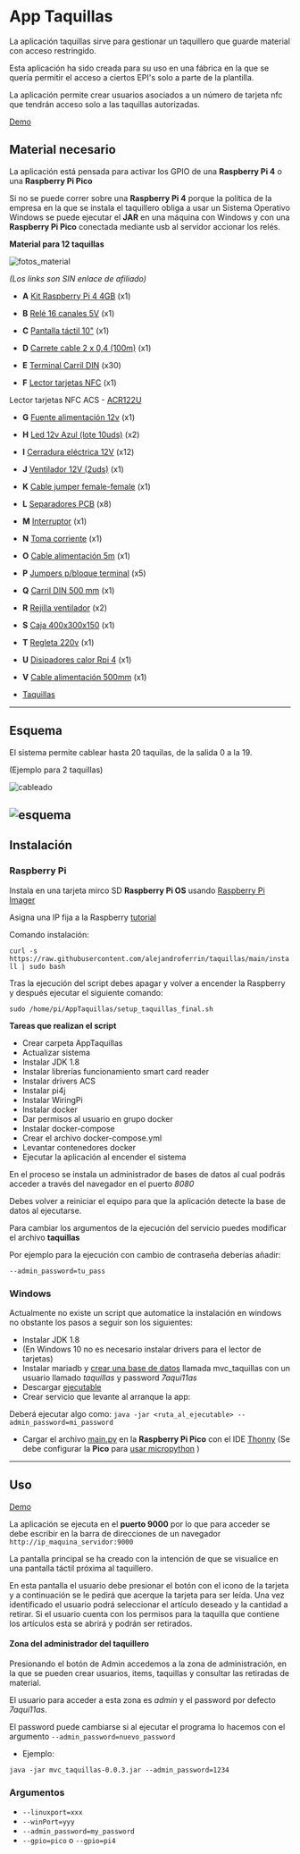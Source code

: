 # App Taquillas
La aplicación taquillas sirve para gestionar un taquillero que guarde material con acceso restringido.

Esta aplicación ha sido creada para su uso en una fábrica en la que se quería permitir el acceso a ciertos EPI's solo a parte de la plantilla.

La aplicación permite crear usuarios asociados a un número de tarjeta nfc que tendrán acceso solo a las taquillas autorizadas.

[Demo](https://alejandroferrin.github.io/taquillas/) 

## Material necesario
La aplicación está pensada para activar los GPIO de una __Raspberry Pi 4__ o una __Raspberry Pi Pico__

Si no se puede correr sobre una __Raspberry Pi 4__ porque la política de la empresa en la que se instala el taquillero obliga a usar un Sistema Operativo Windows se puede ejecutar el __JAR__ en una máquina con Windows y con una __Raspberry Pi Pico__ conectada mediante usb al servidor accionar los relés.



__Material para 12 taquillas__

![fotos_material](images/material.png)

_(Los links son SIN enlace de afiliado)_

- __A__ [Kit Raspberry Pi 4 4GB](https://es.rs-online.com/web/p/raspberry-pi/2007275) (x1)

- __B__ [Relé 16 canales 5V](https://es.aliexpress.com/item/4000222568835.html?spm=a2g0o.productlist.0.0.335c6cf4dRP2Dj&algo_pvid=2d5e2ea5-c720-474f-b1a5-0c4bc8ff43b3&algo_exp_id=2d5e2ea5-c720-474f-b1a5-0c4bc8ff43b3-0) (x1)

- __C__ [Pantalla táctil 10"](https://www.amazon.es/port%C3%A1til-Kenowa-Seguridad-autom%C3%B3vil-Raspberry/dp/B07Z3KQ7W3/ref=sr_1_23?__mk_es_ES=%C3%85M%C3%85%C5%BD%C3%95%C3%91&dchild=1&keywords=monitor%2Btactil&qid=1630531056&sr=8-23&th=1) (x1)

- __D__ [Carrete cable 2 x 0,4 (100m)](https://es.rs-online.com/web/p/cables-para-altavozes/7140316/) (x1)

- __E__ [Terminal Carril DIN](https://es.rs-online.com/web/p/bloques-terminales-de-carril-din/0424759/) (x30)

- __F__ [Lector tarjetas NFC](https://www.amazon.es/Escritor-inteligente-grabador-tarjetas-inteligentes/dp/B07X55CL4S/ref=sr_1_38?dchild=1&keywords=ACR122U&qid=1629795588&refinements=p_36%3A-4200&rnid=1323854031&sr=8-38)  (x1)

Lector tarjetas NFC ACS - [ACR122U](https://www.acs.com.hk/en/products/3/acr122u-usb-nfc-reader/) 

- __G__ [Fuente alimentación 12v](https://es.rs-online.com/web/p/fuentes-de-alimentacion-de-modo-conmutado-smps-integradas/1618279) (x1)

- __H__ [Led 12v Azul (lote 10uds)](https://es.aliexpress.com/item/32846667191.html?spm=a2g0o.productlist.0.0.7eb74882lJd4wd&algo_pvid=df869be4-987b-426e-8608-a84e5cdbd340&algo_exp_id=df869be4-987b-426e-8608-a84e5cdbd340-0) (x2)

- __I__ [Cerradura eléctrica 12V](https://es.aliexpress.com/item/1005003041096259.html?algo_pvid=153a07d1-c755-40ba-be67-aa2aed980ff8&aem_p4p_detail=202108242351002626565485788390023359290&algo_exp_id=153a07d1-c755-40ba-be67-aa2aed980ff8-4)  (x12)

- __J__ [Ventilador 12V (2uds)](https://www.amazon.es/Festnight-Ventilador-refrigeraci%C3%B3n-silencioso-40x40x10mm/dp/B095PG52QF/ref=sr_1_2_sspa?__mk_es_ES=%C3%85M%C3%85%C5%BD%C3%95%C3%91&dchild=1&keywords=ventilador%2B12v%2B40x40&qid=1630562391&sr=8-2-spons&smid=A22QWS75KXF5J0&spLa=ZW5jcnlwdGVkUXVhbGlmaWVyPUFVVzlOUFFNOVRFMUsmZW5jcnlwdGVkSWQ9QTAyNzg3ODZPOEJUS0dRU1hIUDMmZW5jcnlwdGVkQWRJZD1BMDkzMDIwNTNVSUdIUlJOTklEWVQmd2lkZ2V0TmFtZT1zcF9hdGYmYWN0aW9uPWNsaWNrUmVkaXJlY3QmZG9Ob3RMb2dDbGljaz10cnVl&th=1) (x1)

- __K__ [Cable jumper female-female](https://es.aliexpress.com/item/4000204863216.html?spm=a2g0o.productlist.0.0.43a05fdaCym1zF&algo_pvid=84528e71-9fde-401f-9ca0-051ac59dd1d5&algo_exp_id=84528e71-9fde-401f-9ca0-051ac59dd1d5-1) (x1)

- __L__ [Separadores PCB](https://es.rs-online.com/web/p/pilares-de-soporte-para-pcb/0220822) (x8)

- __M__ [Interruptor](https://es.rs-online.com/web/p/interruptores-de-balancin/1977692) (x1)

- __N__ [Toma corriente](https://es.rs-online.com/web/p/conectores-iec/0488191A/) (x1)

- __O__ [Cable alimentación 5m](https://es.rs-online.com/web/p/cables-de-alimentacion-para-equipos/6151154) (x1)
- __P__ [Jumpers p/bloque terminal](https://es.rs-online.com/web/p/accesorios-para-terminal-de-carril-din/8787581/?origin=PSF_435779|alt) (x5)

- __Q__ [Carril DIN 500 mm](https://es.rs-online.com/web/p/carriles-din/0467406/) (x1)

- __R__ [Rejilla ventilador](https://es.rs-online.com/web/p/guardamanos/7373960/) (x2)

- __S__ [Caja 400x300x150](https://es.rs-online.com/web/p/cajas-de-pared/7755798) (x1)

- __T__ [Regleta 220v](https://es.rs-online.com/web/p/conectores-hembra-de-bajada-y-distribucion-electrica/1484651) (x1)

- __U__ [Disipadores calor Rpi 4](https://es.rs-online.com/web/p/placas-hat-y-complementos-para-raspberry-pi/2020460) (x1)

- __V__ [Cable alimentación 500mm](https://es.rs-online.com/web/p/cables-de-alimentacion-para-equipos/1469115) (x1)

- [Taquillas](https://www.amazon.es/compartimento-taquilla-Compartimiento-revestimiento-Antracita/dp/B07BZKZ557/ref=sr_1_32?__mk_es_ES=%C3%85M%C3%85%C5%BD%C3%95%C3%91&dchild=1&keywords=taquillas+12&qid=1630611007&sr=8-32) 

----
## Esquema

El sistema permite cablear hasta 20 taquilas, de la salida 0 a la 19. 

(Ejemplo para 2 taquillas)

![cableado](images/wiring.png)

![esquema](images/esquema.png)
----
## Instalación

### Raspberry Pi

Instala en una tarjeta mirco SD __Raspberry Pi OS__ usando [Raspberry Pi Imager](https://www.raspberrypi.org/software/) 

Asigna una IP fija a la Raspberry [tutorial](https://raspberryparanovatos.com/tutoriales/asignar-ip-fija-raspberry-pi/) 

Comando instalación:

`curl -s https://raw.githubusercontent.com/alejandroferrin/taquillas/main/install | sudo bash`

Tras la ejecución del script debes apagar y volver a encender la Raspberry y después ejecutar el siguiente comando:

`sudo /home/pi/AppTaquillas/setup_taquillas_final.sh`

__Tareas que realizan el script__

- Crear carpeta AppTaquillas
- Actualizar sistema
- Instalar JDK 1.8
- Instalar librerías funcionamiento smart card reader
- Instalar drivers ACS
- Instalar pi4j
- Instalar WiringPi
- Instalar docker
- Dar permisos al usuario en grupo docker
- Instalar docker-compose
- Crear el archivo docker-compose.yml
- Levantar contenedores docker
- Ejecutar la aplicación al encender el sistema

En el proceso se instala un administrador de bases de datos al cual podrás acceder a través del navegador en el puerto _8080_

Debes volver a reiniciar el equipo para que la aplicación detecte la base de datos al ejecutarse.

Para cambiar los argumentos de la ejecución del servicio puedes modificar  el archivo __taquillas__

Por ejemplo para la ejecución con cambio de contraseña deberías añadir:

`--admin_password=tu_pass`

### Windows

Actualmente no existe un script que automatice la instalación en windows no obstante los pasos a seguir son los siguientes:


- Instalar JDK 1.8
- (En Windows 10 no es necesario instalar drivers para el lector de tarjetas)
- Instalar mariadb y [crear una base de datos](https://www.daniloaz.com/es/como-crear-un-usuario-en-mysql-mariadb-y-concederle-permisos-para-una-base-de-datos-desde-la-linea-de-comandos/)  llamada mvc_taquillas con un usuario llamado _taquillas_ y password _7aqui11as_
- Descargar [ejecutable](https://github.com/alejandroferrin/taquillas/raw/main/target/mvc_taquillas-0.0.1-SNAPSHOT.jar) 
- Crear servicio que levante al arranque la app:

Deberá ejecutar algo como:
`java -jar <ruta_al_ejecutable> --admin_password=mi_password`

- Cargar el archivo [main.py](pico/main.py) en la __Raspberry Pi Pico__ con el IDE [Thonny](https://thonny.org/) (Se debe configurar la __Pico__ para [usar micropython](https://www.raspberrypi.org/documentation/rp2040/getting-started/#getting-started-with-micropython) )


----
## Uso

[Demo](https://alejandroferrin.github.io/taquillas/) 

La aplicación se ejecuta en el __puerto 9000__ por lo que para acceder se debe escribir en la barra de direcciones de un navegador `http://ip_maquina_servidor:9000`

La pantalla principal se ha creado con la intención de que se visualice en una pantalla táctil próxima al taquillero.

En esta pantalla el usuario debe presionar el botón con el icono de la tarjeta y a continuación se le pedirá que acerque la tarjeta para ser leída. Una vez identificado el usuario podrá seleccionar el artículo deseado y la cantidad a retirar. Si el usuario cuenta con los permisos para la taquilla que contiene los artículos esta se abrirá y podrán ser retirados.

#### Zona del administrador del taquillero
Presionando el botón de Admin accedemos a la zona de administración, en la que se pueden crear usuarios, items, taquillas y consultar las retiradas de material.

El usuario para acceder a esta zona es _admin_ y el password por defecto _7aqui11as_.

El password puede cambiarse si al ejecutar el programa lo hacemos con el argumento `--admin_password=nuevo_password`

- Ejemplo:

`java -jar mvc_taquillas-0.0.3.jar --admin_password=1234`


### Argumentos

- `--linuxport=xxx`
- `--winPort=yyy`
- `--admin_password=my_password`
- `--gpio=pico` o `--gpio=pi4`

